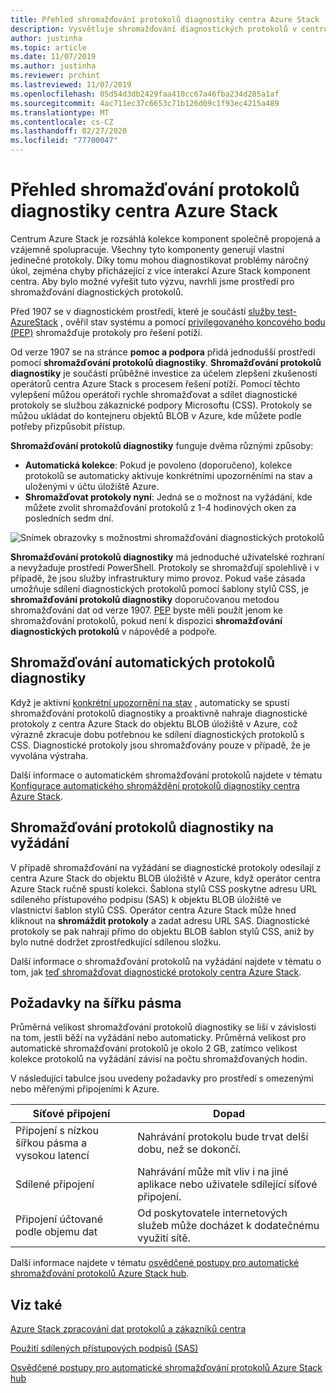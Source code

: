 ```yaml
---
title: Přehled shromažďování protokolů diagnostiky centra Azure Stack
description: Vysvětluje shromažďování diagnostických protokolů v centru Azure Stack Help a podpora, včetně kolekce na vyžádání a automatického shromažďování protokolů.
author: justinha
ms.topic: article
ms.date: 11/07/2019
ms.author: justinha
ms.reviewer: prchint
ms.lastreviewed: 11/07/2019
ms.openlocfilehash: 05d54d3db2429faa410cc67a46fba234d285a1af
ms.sourcegitcommit: 4ac711ec37c6653c71b126d09c1f93ec4215a489
ms.translationtype: MT
ms.contentlocale: cs-CZ
ms.lasthandoff: 02/27/2020
ms.locfileid: "77700047"
---
```

# <a name="overview-of-azure-stack-hub-diagnostic-log-collection"></a>Přehled shromažďování protokolů diagnostiky centra Azure Stack 

Centrum Azure Stack je rozsáhlá kolekce komponent společně propojená a vzájemně spolupracuje. Všechny tyto komponenty generují vlastní jedinečné protokoly. Díky tomu mohou diagnostikovat problémy náročný úkol, zejména chyby přicházející z více interakcí Azure Stack komponent centra. Aby bylo možné vyřešit tuto výzvu, navrhli jsme prostředí pro shromažďování diagnostických protokolů. 

Před 1907 se v diagnostickém prostředí, které je součástí [služby test-AzureStack](azure-stack-diagnostic-test.md) , ověřil stav systému a pomocí [privilegovaného koncového bodu (PEP)](azure-stack-configure-on-demand-diagnostic-log-collection.md#use-the-privileged-endpoint-pep-to-collect-diagnostic-logs) shromažďuje protokoly pro řešení potíží. 

Od verze 1907 se na stránce **pomoc a podpora** přidá jednodušší prostředí pomocí **shromažďování protokolů diagnostiky**. 
**Shromažďování protokolů diagnostiky** je součástí průběžné investice za účelem zlepšení zkušeností operátorů centra Azure Stack s procesem řešení potíží. Pomocí těchto vylepšení můžou operátoři rychle shromažďovat a sdílet diagnostické protokoly se službou zákaznické podpory Microsoftu (CSS). Protokoly se můžou ukládat do kontejneru objektů BLOB v Azure, kde můžete podle potřeby přizpůsobit přístup.    
   
**Shromažďování protokolů diagnostiky** funguje dvěma různými způsoby:

- **Automatická kolekce**: Pokud je povoleno (doporučeno), kolekce protokolů se automaticky aktivuje konkrétními upozorněními na stav a uloženými v účtu úložiště Azure.
- **Shromažďovat protokoly nyní**: Jedná se o možnost na vyžádání, kde můžete zvolit shromažďování protokolů z 1-4 hodinových oken za posledních sedm dní.

![Snímek obrazovky s možnostmi shromažďování diagnostických protokolů](media/azure-stack-automatic-log-collection/azure-stack-log-collection-overview.png)

**Shromažďování protokolů diagnostiky** má jednoduché uživatelské rozhraní a nevyžaduje prostředí PowerShell. Protokoly se shromažďují spolehlivě i v případě, že jsou služby infrastruktury mimo provoz.
Pokud vaše zásada umožňuje sdílení diagnostických protokolů pomocí šablony stylů CSS, je **shromažďování protokolů diagnostiky** doporučovanou metodou shromažďování dat od verze 1907. [PEP](azure-stack-configure-on-demand-diagnostic-log-collection.md#use-the-privileged-endpoint-pep-to-collect-diagnostic-logs) byste měli použít jenom ke shromažďování protokolů, pokud není k dispozici **shromažďování diagnostických protokolů** v nápovědě a podpoře.

## <a name="automatic-diagnostic-log-collection"></a>Shromažďování automatických protokolů diagnostiky 

Když je aktivní [konkrétní upozornění na stav](azure-stack-configure-automatic-diagnostic-log-collection.md#automatic-diagnostic-log-collection-alerts) , automaticky se spustí shromažďování protokolů diagnostiky a proaktivně nahraje diagnostické protokoly z centra Azure Stack do objektu BLOB úložiště v Azure, což výrazně zkracuje dobu potřebnou ke sdílení diagnostických protokolů s CSS. Diagnostické protokoly jsou shromažďovány pouze v případě, že je vyvolána výstraha.  

Další informace o automatickém shromažďování protokolů najdete v tématu [Konfigurace automatického shromáždění protokolů diagnostiky centra Azure Stack](azure-stack-configure-automatic-diagnostic-log-collection.md).

## <a name="on-demand-diagnostic-log-collection"></a>Shromažďování protokolů diagnostiky na vyžádání

V případě shromažďování na vyžádání se diagnostické protokoly odesílají z centra Azure Stack do objektu BLOB úložiště v Azure, když operátor centra Azure Stack ručně spustí kolekci.
Šablona stylů CSS poskytne adresu URL sdíleného přístupového podpisu (SAS) k objektu BLOB úložiště ve vlastnictví šablon stylů CSS. Operátor centra Azure Stack může hned kliknout na **shromáždit protokoly** a zadat adresu URL SAS. Diagnostické protokoly se pak nahrají přímo do objektu BLOB šablon stylů CSS, aniž by bylo nutné dodržet zprostředkující sdílenou složku. 

Další informace o shromažďování protokolů na vyžádání najdete v tématu o tom, jak [teď shromažďovat diagnostické protokoly centra Azure Stack](azure-stack-configure-on-demand-diagnostic-log-collection.md).

## <a name="bandwidth-considerations"></a>Požadavky na šířku pásma

Průměrná velikost shromažďování protokolů diagnostiky se liší v závislosti na tom, jestli běží na vyžádání nebo automaticky. Průměrná velikost pro automatické shromažďování protokolů je okolo 2 GB, zatímco velikost kolekce protokolů na vyžádání závisí na počtu shromažďovaných hodin. 

V následující tabulce jsou uvedeny požadavky pro prostředí s omezenými nebo měřenými připojeními k Azure.

| Síťové připojení | Dopad |
|--------------------|--------|
| Připojení s nízkou šířkou pásma a vysokou latencí | Nahrávání protokolu bude trvat delší dobu, než se dokončí. | 
| Sdílené připojení | Nahrávání může mít vliv i na jiné aplikace nebo uživatele sdílející síťové připojení. |
| Připojení účtované podle objemu dat | Od poskytovatele internetových služeb může docházet k dodatečnému využití sítě. |

Další informace najdete v tématu [osvědčené postupy pro automatické shromažďování protokolů Azure Stack hub](azure-stack-best-practices-automatic-diagnostic-log-collection.md).

## <a name="see-also"></a>Viz také

[Azure Stack zpracování dat protokolů a zákazníků centra](https://docs.microsoft.com/azure-stack/operator/azure-stack-data-collection)

[Použití sdílených přístupových podpisů (SAS)](https://docs.microsoft.com/azure/storage/common/storage-dotnet-shared-access-signature-part-1)

[Osvědčené postupy pro automatické shromažďování protokolů Azure Stack hub](azure-stack-best-practices-automatic-diagnostic-log-collection.md)
